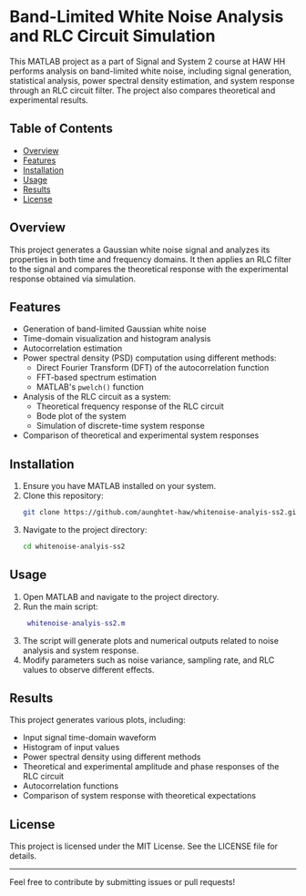 # Band-Limited White Noise Analysis and RLC Circuit Simulation

This MATLAB project as a part of Signal and System 2 course at HAW HH performs analysis on band-limited white noise, including signal generation, statistical analysis, power spectral density estimation, and system response through an RLC circuit filter. The project also compares theoretical and experimental results.

## Table of Contents
- [Overview](#overview)
- [Features](#features)
- [Installation](#installation)
- [Usage](#usage)
- [Results](#results)
- [License](#license)

## Overview
This project generates a Gaussian white noise signal and analyzes its properties in both time and frequency domains. It then applies an RLC filter to the signal and compares the theoretical response with the experimental response obtained via simulation.

## Features
- Generation of band-limited Gaussian white noise
- Time-domain visualization and histogram analysis
- Autocorrelation estimation
- Power spectral density (PSD) computation using different methods:
  - Direct Fourier Transform (DFT) of the autocorrelation function
  - FFT-based spectrum estimation
  - MATLAB's `pwelch()` function
- Analysis of the RLC circuit as a system:
  - Theoretical frequency response of the RLC circuit
  - Bode plot of the system
  - Simulation of discrete-time system response
- Comparison of theoretical and experimental system responses

## Installation
1. Ensure you have MATLAB installed on your system.
2. Clone this repository:
   ```sh
   git clone https://github.com/aunghtet-haw/whitenoise-analyis-ss2.git
   ```
3. Navigate to the project directory:
   ```sh
   cd whitenoise-analyis-ss2
   ```

## Usage
1. Open MATLAB and navigate to the project directory.
2. Run the main script:
   ```matlab
    whitenoise-analyis-ss2.m
   ```
3. The script will generate plots and numerical outputs related to noise analysis and system response.
4. Modify parameters such as noise variance, sampling rate, and RLC values to observe different effects.

## Results
This project generates various plots, including:
- Input signal time-domain waveform
- Histogram of input values
- Power spectral density using different methods
- Theoretical and experimental amplitude and phase responses of the RLC circuit
- Autocorrelation functions
- Comparison of system response with theoretical expectations

## License
This project is licensed under the MIT License. See the LICENSE file for details.

---
Feel free to contribute by submitting issues or pull requests!
